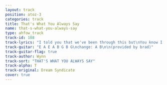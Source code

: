 ```yaml
---
layout: track
position: atoz-3
categories: track
title: That's What You Always Say
name: that-s-what-you-always-say
type: ahfow_track
track-id: 108
track-lyrics: "I told you that we've been through this but\nYou know I told you that before\nI try to find out where we missed but\nI gets to be such a bore\n\nCause ever since that time I told you so\nWell something gets my eye and it won't let go\nAnd then the stories and words are here and gone\nWell that's what you always say\n\nI try to sit and talk with you but\nYou know how moods change all the time\nI try to wait a week or two but\nBy then I'll probably change my mind\n\nCause ever since that time I told you so\nWell something gets my eye and it won't let go\nAnd then the stories and words are here and gone\nWell that's what you always say"
track-guitar: "E A E A B G B G\nchange: A B\n\n(provided by brad)"
track-guitar-flag: true
track-author: Wynn
track-sort: "THAT'S WHAT YOU ALWAYS SAY"
track-alpha: T
track-original: Dream Syndicate
cover: true
---
```

